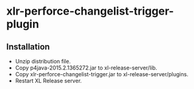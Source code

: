 # xlr-perforce-changelist-trigger-plugin

## Installation
- Unzip distribution file.
- Copy p4java-2015.2.1365272.jar to xl-release-server/lib.
- Copy xlr-perforce-changelist-trigger.jar to xl-release-server/plugins.
- Restart XL Release server.
